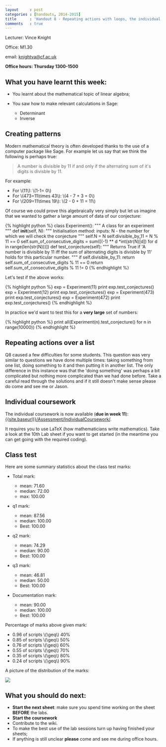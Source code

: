 ```yaml
---
layout     : post
categories : [handouts, 2014-2015]
title      : 'Handout 8 - Repeating actions with loops, the individual coursework and Class test feedback.'
comments   : true
---
```

Lecturer: Vince Knight

Office: M1.30

email: knightva@cf.ac.uk

**Office hours: Thursday 1300-1500**

## What you have learnt this week:

- You learnt about the mathematical topic of linear algebra;
- You saw how to make relevant calculations in Sage:

    - Determinant
    - Inverse

## Creating patterns

Modern mathematical theory is often developed thanks to the use of a computer package like Sage.
For example let us say that we think the following is perhaps true:

> A number is divisible by 11 if and only if the alternating sum of it's digits is divisble by 11.

For example:

- For \\(11\\): \\(1-1= 0\\)
- For \\(473=11\times 43\\): \\(4 - 7 + 3 = 0\\)
- For \\(209=11\times 19\\): \\(2 - 0 + 11 = 11\\)

Of course we could prove this algebraically very simply but let us imagine that we wanted to gather a large amount of data of our conjecture:

{% highlight python %}
class Experiment():
    """
    A class for an experiment
    """
    def __init__(self, N):
        """
        Initialisation method:
            inputs: N - the number for which we will check the conjecture
        """
        self.N = N
        self.divisible_by_11 = N % 11 == 0
        self.sum_of_consecutive_digits = sum([(-1) ** d *int(str(N)[d]) for d in range(len(str(N)))])
    def test_conjecture(self):
        """
        Returns True if 'A number is divisible by 11 iff the sum of alternating digits is divisble by 11' holds for this particular number.
        """
        if self.divisible_by_11:
            return self.sum_of_consecutive_digits % 11 == 0
        return self.sum_of_consecutive_digits % 11 != 0
{% endhighlight %}

Let's test if the above works:

{% highlight python %}
exp = Experiment(11)
print exp.test_conjectures()
exp = Experiment(12)
print exp.test_conjectures()
exp = Experiment(473)
print exp.test_conjectures()
exp = Experiment(472)
print exp.test_conjectures()
{% endhighlight %}

In practice we'd want to test this for a **very large** set of numbers:

{% highlight python %}
print all(Experiment(n).test_conjecture() for n in range(10000))
{% endhighlight %}

## Repeating actions over a list

Q8 caused a few difficulties for some students.
This question was very similar to questions we have done multiple times: taking something from one list, doing something to it and then putting it in another list.
The only difference in this instance was that the 'doing something' was perhaps a bit complicated but nothing more complicated than we had done before.
Take a careful read through the solutions and if it still doesn't make sense please do come and see me or Jason.

## Individual coursework

The individual coursework is now available (**due in week 11**): [{{site.baseurl}}/Assessment/IndividualCoursework/]({{site.baseurl}}/Assessment/IndividualCoursework/).

It requires you to use LaTeX (how mathematicians write mathematics). Take a look at the 10th Lab sheet if you want to get started (in the meantime you can get going with the required coding).

## Class test

Here are some summary statistics about the class test marks:

- Total mark:

    - mean: 71.60
    - median: 72.00
    - max: 100.00

- q1 mark:

    - mean: 87.56
    - median: 100.00
    - Best: 100.00

- q2 mark:

    - mean: 74.29
    - median: 90.00
    - Best: 100.00

- q3 mark:

    - mean: 46.81
    - median: 50.00
    - Best: 100.00

- Documentation mark:

    - mean: 90.00
    - median: 100.00
    - Best: 100.00

Percentage of marks above given mark:

- 0.96 of scripts \\(\geq\\) 40%
- 0.85 of scripts \\(\geq\\) 50%
- 0.76 of scripts \\(\geq\\) 60%
- 0.55 of scripts \\(\geq\\) 70%
- 0.35 of scripts \\(\geq\\) 80%
- 0.24 of scripts \\(\geq\\) 90%

A picture of the distribution of the marks:

![]({{site.baseurl}}/Handouts/2014-2015/Images/classtestmarkdistribution-2014-2015.svg)

## What you should do next:

- **Start the next sheet**: make sure you spend time working on the sheet **BEFORE** the labs.
- **Start the coursework**
- Contribute to the wiki.
- To make the best use of the lab sessions turn up having finished your sheets;
- If anything is still unclear **please** come and see me during office hours.
